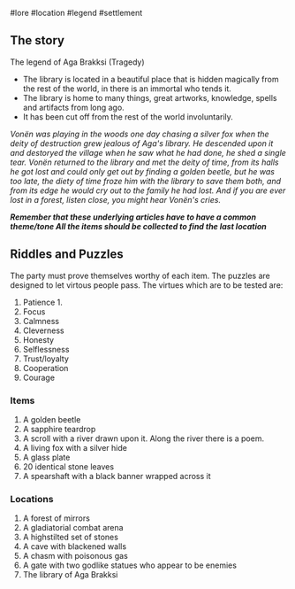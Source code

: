 #lore #location #legend #settlement 
## The story
The legend of Aga Brakksi (Tragedy)

- The library is located in a beautiful place that is hidden magically from the rest of the world, in there is an immortal who tends it.
- The library is home to many things, great artworks, knowledge, spells and artifacts from long ago.
- It has been cut off from the rest of the world involuntarily.

*Vonën was playing in the woods one day chasing a silver fox when the deity of destruction grew jealous of Aga's library. He descended upon it and destoryed the village when he saw what he had done, he shed a single tear. Vonën returned to the library and met the deity of time, from its halls he got lost and could only get out by finding a golden beetle, but he was too late, the diety of time froze him with the library to save them both, and from its edge he would cry out to the family he had lost. And if you are ever lost in a forest, listen close, you might hear Vonën's cries.*

***Remember that these underlying articles have to have a common theme/tone
All the items should be collected to find the last location***

## Riddles and Puzzles
The party must prove themselves worthy of each item. The puzzles are designed to let virtous people pass.
The virtues which are to be tested are:
1. Patience 
	1. 
2. Focus 
3. Calmness 
4. Cleverness 
5. Honesty 
6. Selflessness 
7. Trust/loyalty 
8. Cooperation 
9. Courage

### Items
1. A golden beetle 
1. A sapphire teardrop 
1. A scroll with a river drawn upon it. Along the river there is a poem. 
1. A living fox with a silver hide 
1. A glass plate 
1. 20 identical stone leaves 
1. A spearshaft with a black banner wrapped across it

### Locations
1. A forest of mirrors 
1. A gladiatorial combat arena 
1. A highstilted set of stones 
1. A cave with blackened walls 
1. A chasm with poisonous gas 
1. A gate with two godlike statues who appear to be enemies 
1. The library of Aga Brakksi